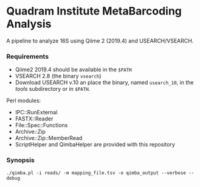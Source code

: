 # Quadram Institute MetaBarcoding Analysis

A pipeline to analyze 16S using Qiime 2 (2019.4) and USEARCH/VSEARCH.

### Requirements

 * Qiime2 2019.4 should be available in the `$PATH`
 * VSEARCH 2.8 (the binary `vsearch`)
 * Download USEARCH v.10 an place the binary, named `usearch_10`, in the _tools_ subdirectory or in `$PATH`.

Perl modules:
  * IPC::RunExternal
  * FASTX::Reader
  * File::Spec::Functions
  * Archive::Zip
  * Archive::Zip::MemberRead
  * ScriptHelper and QimbaHelper are provided with this repository


### Synopsis
```
./qimba.pl -i reads/ -m mapping_file.tsv -o qimba_output --verbose --debug
```
